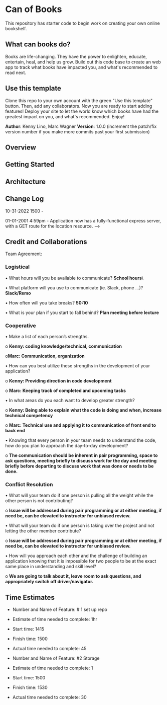 # Can of Books

This repository has starter code to begin work on creating your own online bookshelf.

## What can books do?

Books are life-changing. They have the power to enlighten, educate, entertain, heal, and help us grow. Build out this code base to create an web app to track what books have impacted you, and what's recommended to read next.

## Use this template

Clone this repo to your own account with the green "Use this template" button. Then, add any collaborators. Now you are ready to start adding features! Deploy your site to let the world know which books have had the greatest impact on you, and what's recommended. Enjoy!

**Author**: Kenny Lino, Marc Wagner
**Version**: 1.0.0 (increment the patch/fix version number if you make more commits past your first submission)

## Overview
<!-- Provide a high level overview of what this application is and why you are building it, beyond the fact that it's an assignment for this class. (i.e. What's your problem domain?) -->

## Getting Started
<!-- What are the steps that a user must take in order to build this app on their own machine and get it running? -->

## Architecture
<!-- Provide a detailed description of the application design. What technologies (languages, libraries, etc) you're using, and any other relevant design information. -->

## Change Log

10-31-2022 1500 -

01-01-2001 4:59pm - Application now has a fully-functional express server, with a GET route for the location resource. -->

## Credit and Collaborations

Team Agreement:

### Logistical

• What hours will you be available to communicate? **School hours**\

• What platform will you use to communicate (ie. Slack, phone …)? **Slack/Remo**

• How often will you take breaks?  **50:10**

• What is your plan if you start to fall behind? **Plan meeting before lecture**

### Cooperative

• Make a list of each person’s strengths.

o **Kenny:  coding knowledge/technical, communication**

o**Marc:  Communication, organization**

• How can you best utilize these strengths in the development of your application?

o **Kenny:  Providing direction in code development**

o **Marc:  Keeping track of completed and upcoming tasks**

• In what areas do you each want to develop greater strength?

o **Kenny:  Being able to explain what the code is doing and when, increase technical competency**

o **Marc:  Technical use and applying it to communication of front end to back end**

• Knowing that every person in your team needs to understand the code, how do you plan to approach the day-to-day development?

o **The communication should be inherent in pair programming, space to ask questions, meeting briefly to discuss work for the day and meeting briefly before departing to discuss work that was done or needs to be done.**

### Conflict Resolution

• What will your team do if one person is pulling all the weight while the other person is not contributing?

o **Issue will be addressed during pair programming or at either meeting, if need be, can be elevated to instructor for unbiased review.**

• What will your team do if one person is taking over the project and not letting the other member contribute?

o **Issue will be addressed during pair programming or at either meeting, if need be, can be elevated to instructor for unbiased review.**

• How will you approach each other and the challenge of building an application knowing that it is impossible for two people to be at the exact same place in understanding and skill level?

o **We are going to talk about it, leave room to ask questions, and appropriately switch off driver/navigator.**

## Time Estimates

- Number and Name of Feature:  # 1 set up repo
- Estimate of time needed to complete:  1hr
- Start time:  1415
- Finish time:  1500
- Actual time needed to complete:  45

- Number and Name of Feature:  #2 Storage
- Estimate of time needed to complete:  1
- Start time:  1500
- Finish time:  1530
- Actual time needed to complete:  30


